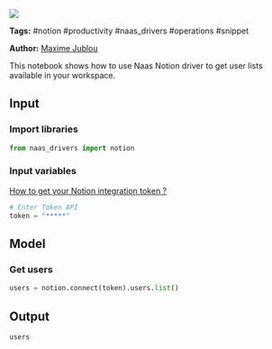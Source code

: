 <a href="https://app.naas.ai/user-redirect/naas/downloader?url=https://raw.githubusercontent.com/jupyter-naas/awesome-notebooks/master/Notion/Notion_Get_users.ipynb" target="_parent"><img src="https://naasai-public.s3.eu-west-3.amazonaws.com/open_in_naas.svg"/></a>

**Tags:** #notion #productivity #naas_drivers #operations #snippet

**Author:** [Maxime Jublou](https://www.linkedin.com/in/maximejublou)

This notebook shows how to use Naas Notion driver to get user lists available in your workspace.

## Input

### Import libraries


```python
from naas_drivers import notion 
```

### Input variables
<a href='https://docs.naas.ai/drivers/notion'>How to get your Notion integration token ?</a>


```python
# Enter Token API
token = "*****"
```

## Model

### Get users


```python
users = notion.connect(token).users.list()
```

## Output


```python
users
```
